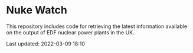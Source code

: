 # Nuke Watch

This repository includes code for retrieving the latest information available on the output of EDF nuclear power plants in the UK.

Last updated: 2022-03-09 18:10